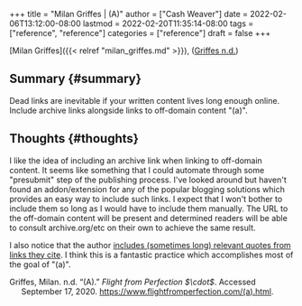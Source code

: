 +++
title = "Milan Griffes | (A)"
author = ["Cash Weaver"]
date = 2022-02-06T13:12:00-08:00
lastmod = 2022-02-20T11:35:14-08:00
tags = ["reference", "reference"]
categories = ["reference"]
draft = false
+++

[Milan Griffes]({{< relref "milan_griffes.md" >}}), (<a href="#citeproc_bib_item_1">Griffes n.d.</a>)


## Summary {#summary}

Dead links are inevitable if your written content lives long enough online. Include archive links alongside links to off-domain content "(a)".


## Thoughts {#thoughts}

I like the idea of including an archive link when linking to off-domain content. It seems like something that I could automate through some "presubmit" step of the publishing process. I've looked around but haven't found an addon/extension for any of the popular blogging solutions which provides an easy way to include such links. I expect that I won't bother to include them so long as I would have to include them manually. The URL to the off-domain content will be present and determined readers will be able to consult archive.org/etc on their own to achieve the same result.

I also notice that the author [includes (sometimes long) relevant quotes from links they cite](https://www.flightfromperfection.com/the-best-explanation-of-modern-monetary-theory.html). I think this is a fantastic practice which accomplishes most of the goal of "(a)".

<style>.csl-entry{text-indent: -1.5em; margin-left: 1.5em;}</style><div class="csl-bib-body">
  <div class="csl-entry"><a id="citeproc_bib_item_1"></a>Griffes, Milan. n.d. “(A).” <i>Flight from Perfection $\cdot$</i>. Accessed September 17, 2020. <a href="https://www.flightfromperfection.com/(a).html">https://www.flightfromperfection.com/(a).html</a>.</div>
</div>
